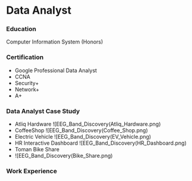 # Data Analyst

### Education
Computer Information System (Honors)

### Certification
- Google Professional Data Analyst
- CCNA
- Security+
- Network+
- A+

### Data Analyst Case Study
- Atliq Hardware
![EEG_Band_Discovery(Atliq_Hardware.png)
- CoffeeShop
  ![EEG_Band_Discovery(Coffee_Shop.png)
- Electric Vehicle
  ![EEG_Band_Discovery(EV_Vehicle.png)
- HR Interactive Dashboard
  ![EEG_Band_Discovery(HR_Dashboard.png)
- Toman Bike Share
- ![EEG_Band_Discovery(Bike_Share.png)

### Work Experience

